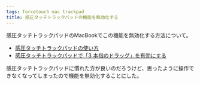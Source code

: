 ```yaml
---
tags: forcetouch mac trackpad
title: 感圧タッチトラックパッドの機能を無効化する
---
```

感圧タッチトラックパッドのMacBookでこの機能を無効化する方法について。

- [感圧タッチトラックパッドの使い方](https://support.apple.com/ja-jp/HT204352)
- [感圧タッチトラックパッドで「3 本指のドラッグ」を有効にする](https://support.apple.com/ja-jp/HT204609)

感圧タッチトラックパッドに慣れた方が良いのだろうけど、思ったように操作できなくなってしまったので機能を無効化することにした。

